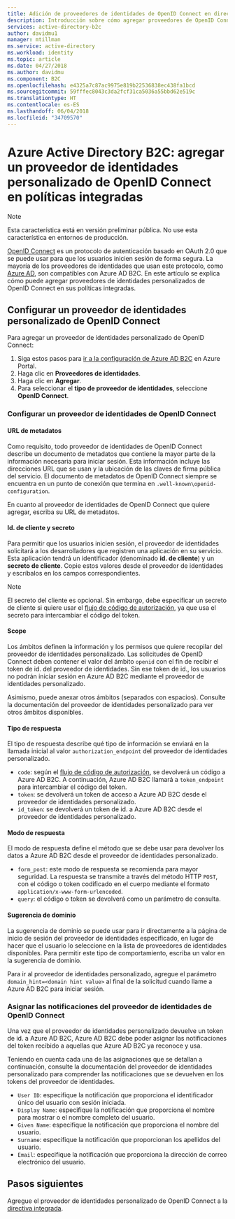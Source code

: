 ```yaml
---
title: Adición de proveedores de identidades de OpenID Connect en directivas integradas en Azure Active Directory B2C | Microsoft Docs
description: Introducción sobre cómo agregar proveedores de OpenID Connect en directivas integradas en Azure AD B2C.
services: active-directory-b2c
author: davidmu1
manager: mtillman
ms.service: active-directory
ms.workload: identity
ms.topic: article
ms.date: 04/27/2018
ms.author: davidmu
ms.component: B2C
ms.openlocfilehash: e4325a7c87ac9975e819b22536838ec438fa1bcd
ms.sourcegitcommit: 59fffec8043c3da2fcf31ca5036a55bbd62e519c
ms.translationtype: HT
ms.contentlocale: es-ES
ms.lasthandoff: 06/04/2018
ms.locfileid: "34709570"
---
```

# <a name="azure-active-directory-b2c-add-a-custom-openid-connect-identity-provider-in-built-in-policies"></a>Azure Active Directory B2C: agregar un proveedor de identidades personalizado de OpenID Connect en políticas integradas

>[!NOTE]
> Esta característica está en versión preliminar pública. No use esta característica en entornos de producción.

[OpenID Connect](http://openid.net/specs/openid-connect-core-1_0.html) es un protocolo de autenticación basado en OAuth 2.0 que se puede usar para que los usuarios inicien sesión de forma segura. La mayoría de los proveedores de identidades que usan este protocolo, como [Azure AD](active-directory-b2c-setup-oidc-azure-active-directory.md), son compatibles con Azure AD B2C. En este artículo se explica cómo puede agregar proveedores de identidades personalizados de OpenID Connect en sus políticas integradas.

## <a name="configuring-a-custom-openid-connect-identity-provider"></a>Configurar un proveedor de identidades personalizado de OpenID Connect

Para agregar un proveedor de identidades personalizado de OpenID Connect:

1. Siga estos pasos para [ir a la configuración de Azure AD B2C](active-directory-b2c-app-registration.md#navigate-to-b2c-settings) en Azure Portal.
1. Haga clic en **Proveedores de identidades**.
1. Haga clic en **Agregar**.
1. Para seleccionar el **tipo de proveedor de identidades**, seleccione **OpenID Connect**.

### <a name="setting-up-the-openid-connect-identity-provider"></a>Configurar un proveedor de identidades de OpenID Connect

#### <a name="metadata-url"></a>URL de metadatos

Como requisito, todo proveedor de identidades de OpenID Connect describe un documento de metadatos que contiene la mayor parte de la información necesaria para iniciar sesión. Esta información incluye las direcciones URL que se usan y la ubicación de las claves de firma pública del servicio. El documento de metadatos de OpenID Connect siempre se encuentra en un punto de conexión que termina en `.well-known\openid-configuration`.

En cuanto al proveedor de identidades de OpenID Connect que quiere agregar, escriba su URL de metadatos.

#### <a name="client-id-and-secret"></a>Id. de cliente y secreto

Para permitir que los usuarios inicien sesión, el proveedor de identidades solicitará a los desarrolladores que registren una aplicación en su servicio. Esta aplicación tendrá un identificador (denominado **id. de cliente**) y un **secreto de cliente**. Copie estos valores desde el proveedor de identidades y escríbalos en los campos correspondientes.

> [!NOTE]
> El secreto del cliente es opcional. Sin embargo, debe especificar un secreto de cliente si quiere usar el [flujo de código de autorización](http://openid.net/specs/openid-connect-core-1_0.html#CodeFlowAuth), ya que usa el secreto para intercambiar el código del token.

#### <a name="scope"></a>Scope

Los ámbitos definen la información y los permisos que quiere recopilar del proveedor de identidades personalizado. Las solicitudes de OpenID Connect deben contener el valor del ámbito `openid` con el fin de recibir el token de id. del proveedor de identidades. Sin ese token de id., los usuarios no podrán iniciar sesión en Azure AD B2C mediante el proveedor de identidades personalizado.

Asimismo, puede anexar otros ámbitos (separados con espacios). Consulte la documentación del proveedor de identidades personalizado para ver otros ámbitos disponibles.

#### <a name="response-type"></a>Tipo de respuesta

El tipo de respuesta describe qué tipo de información se enviará en la llamada inicial al valor `authorization_endpoint` del proveedor de identidades personalizado. 

* `code`: según el [flujo de código de autorización](http://openid.net/specs/openid-connect-core-1_0.html#CodeFlowAuth), se devolverá un código a Azure AD B2C. A continuación, Azure AD B2C llamará a `token_endpoint` para intercambiar el código del token.
* `token`: se devolverá un token de acceso a Azure AD B2C desde el proveedor de identidades personalizado.
* `id_token`: se devolverá un token de id. a Azure AD B2C desde el proveedor de identidades personalizado.


#### <a name="response-mode"></a>Modo de respuesta

El modo de respuesta define el método que se debe usar para devolver los datos a Azure AD B2C desde el proveedor de identidades personalizado.

* `form_post`: este modo de respuesta se recomienda para mayor seguridad. La respuesta se transmite a través del método HTTP `POST`, con el código o token codificado en el cuerpo mediante el formato `application/x-www-form-urlencoded`.
* `query`: el código o token se devolverá como un parámetro de consulta.


#### <a name="domain-hint"></a>Sugerencia de dominio

La sugerencia de dominio se puede usar para ir directamente a la página de inicio de sesión del proveedor de identidades especificado, en lugar de hacer que el usuario lo seleccione en la lista de proveedores de identidades disponibles. Para permitir este tipo de comportamiento, escriba un valor en la sugerencia de dominio.

Para ir al proveedor de identidades personalizado, agregue el parámetro `domain_hint=<domain hint value>` al final de la solicitud cuando llame a Azure AD B2C para iniciar sesión.


### <a name="mapping-the-claims-from-the-openid-connect-identity-provider"></a>Asignar las notificaciones del proveedor de identidades de OpenID Connect

Una vez que el proveedor de identidades personalizado devuelve un token de id. a Azure AD B2C, Azure AD B2C debe poder asignar las notificaciones del token recibido a aquellas que Azure AD B2C ya reconoce y usa. 

Teniendo en cuenta cada una de las asignaciones que se detallan a continuación, consulte la documentación del proveedor de identidades personalizado para comprender las notificaciones que se devuelven en los tokens del proveedor de identidades.

* `User ID`: especifique la notificación que proporciona el identificador único del usuario con sesión iniciada.
* `Display Name`: especifique la notificación que proporciona el nombre para mostrar o el nombre completo del usuario.
* `Given Name`: especifique la notificación que proporciona el nombre del usuario.
* `Surname`: especifique la notificación que proporcionan los apellidos del usuario.
* `Email`: especifique la notificación que proporciona la dirección de correo electrónico del usuario.

## <a name="next-steps"></a>Pasos siguientes

Agregue el proveedor de identidades personalizado de OpenID Connect a la [directiva integrada](active-directory-b2c-reference-policies.md).
